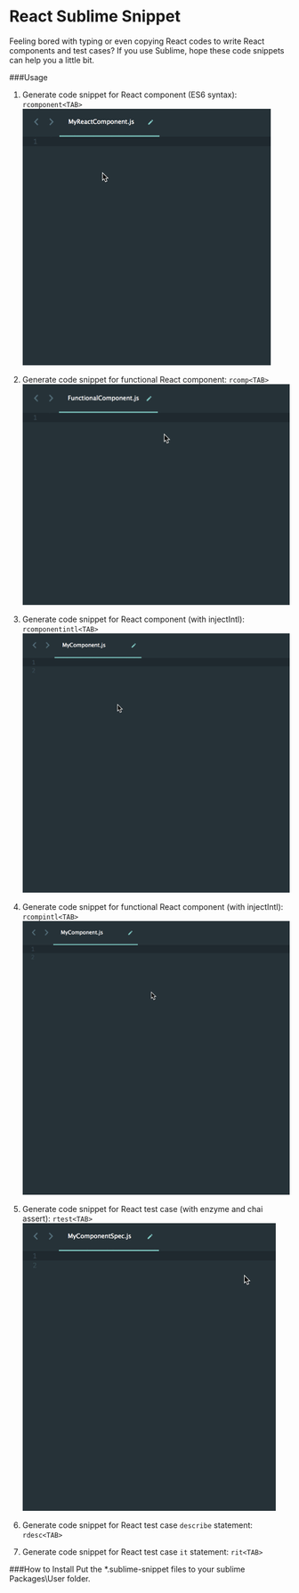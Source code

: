 # React Sublime Snippet

Feeling bored with typing or even copying React codes to write React components and test cases? If you use Sublime, hope these code snippets can help you a little bit.

###Usage

1. Generate code snippet for React component (ES6 syntax): `rcomponent<TAB>`
![rcomponent](screenshots/rcomponent.gif) 

2. Generate code snippet for functional React component: `rcomp<TAB>`
![rcomp](screenshots/rcomp.gif) 

3. Generate code snippet for React component (with injectIntl): `rcomponentintl<TAB>`
![rcomponentintl](screenshots/rcomponentintl.gif) 

4. Generate code snippet for functional React component (with injectIntl): `rcompintl<TAB>`
![rcompintl](screenshots/rcompintl.gif) 

5. Generate code snippet for React test case (with enzyme and chai assert): `rtest<TAB>`
![rtest](screenshots/rtest.gif) 

6. Generate code snippet for React test case `describe` statement: `rdesc<TAB>`
7. Generate code snippet for React test case `it` statement: `rit<TAB>`

###How to Install
Put the *.sublime-snippet files to your sublime Packages\User folder.
